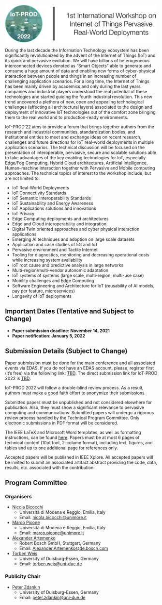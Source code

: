 ![Header](https://raw.githubusercontent.com/IoT-PROD-Workshop/2022/gh-pages/header.png)

During the last decade the Information Technology ecosystem has been significantly revolutionized by the advent of the Internet of Things (IoT) and its quick and pervasive evolution. We will have billions of heterogeneous interconnected devices denoted as “Smart Objects” able to generate and consume a huge amount of data and enabling new forms of cyber-physical interaction between people and things in an increasing number of challenging application scenarios. For a long time, the Internet of Things has been mainly driven by academics and only during the last years companies and industrial players understood the real potential of these technologies and started guiding the fourth industrial revolution. This new trend uncovered a plethora of new, open and appealing technological challenges (affecting all architectural layers) associated to the design and deployment of innovative IoT technologies out of the comfort zone bringing them to the real world and to production-ready environments.

IoT-PROD’22 aims to provide a forum that brings together authors from the research and industrial communities, standardization bodies, and institutional entities to meet and exchange ideas on recent research, challenges and future directions for IoT real-world deployments in multiple application scenarios. The technical discussion will be focused on the presentation of interoperable, pervasive, secure and scalable solutions able to take advantages of the key enabling technologies for IoT, especially Edge/Fog Computing, Hybrid Cloud architectures, Artificial Intelligence, Human–machine interaction together with Pervasive and Mobile computing approaches. The technical topics of interest to the workshop include, but are not limited to:

* IoT Real-World Deployments
* IoT Connectivity Standards
* IoT Semantic Interoperability Standards
* IoT Sustainability and Energy Awareness
* IoT Applications solutions and innovations
* IoT Privacy
* Edge Computing deployments and architectures
* Edge and Cloud interoperability and integration
* Digital Twin oriented approaches and cyber physical interaction applications
* Emerging AI techniques and adoption on large scale datasets
* Application and case studies of 5G and IoT
* Pervasive environment and Tactile Internet
* Tooling for diagnostics, monitoring and decreasing operational costs while increasing system availability
* IoT root cause and predictive analysis in large networks
* Multi-region/multi-vendor autonomic adaptation
* IoT systems of systems (large scale, multi-region, multi-use case)
* Mobility challenges and Edge Computing
* Software Engineering and Architecture for IoT (reusability of AI models, pay per feature, microservices)
* Longevity of IoT deployments

## Important Dates (Tentative and Subject to Change)
* **Paper submission deadline: November 14, 2021**
* **Paper notification: January 5, 2022**

## Submission Details (Subject to Change)
Paper submission must be done for the main conference and all associated events via EDAS. If you do not have an EDAS account, please, register first (it’s free) via the following link: [TBD](). The direct submission link for IoT-PROD 2022 is [TBD]().

IoT-PROD 2022 will follow a double-blind review process. As a result, authors must make a good faith effort to anonymize their submissions.

Submitted papers must be unpublished and not considered elsewhere for publication. Also, they must show a significant relevance to pervasive computing and communications. Submitted papers will undergo a rigorous review process handled by the Technical Program Committee. Only electronic submissions in PDF format will be considered.

The IEEE LaTeX and Microsoft Word templates, as well as formatting instructions, can be found [here](https://www.ieee.org/conferences/publishing/templates.html). Papers must be at most 6 pages of technical content (10pt font, 2-column format), including text, figures, and tables and up to one additional page for references only.

Accepted papers will be published in IEEE Xplore. All accepted papers will be invited to submit an associated artifact abstract providing the code, data, results, etc. associated with the contribution.

## Program Committee

### Organisers
* [Nicola Bicocchi](http://personale.unimore.it/rubrica/dettaglio/nbicocchi)
  * Università di Modena e Reggio, Emilia, Italy
  * Email: nicola.bicocchi@unimore.it
* [Marco Picone](https://www.marcopicone.net)
  * Università di Modena e Reggio, Emilia, Italy
  * Email: marco.picone@unimore.it
* [Alexander Artemenko]()
  * Robert Bosch GmbH, Stuttgart, Germany
  * Email: Alexander.Artemenko@de.bosch.com
* [Torben Weis](https://vs.uni-due.de/person/weis/)
  * University of Duisburg-Essen, Germany
  * Email: torben.weis@uni-due.de   

### Publicity Chair
* [Peter Zdankin](https://vs.uni-due.de/person/zdankin/)
  * University of Duisburg-Essen, Germany
  * Email: peter.zdankin@uni-due.de
